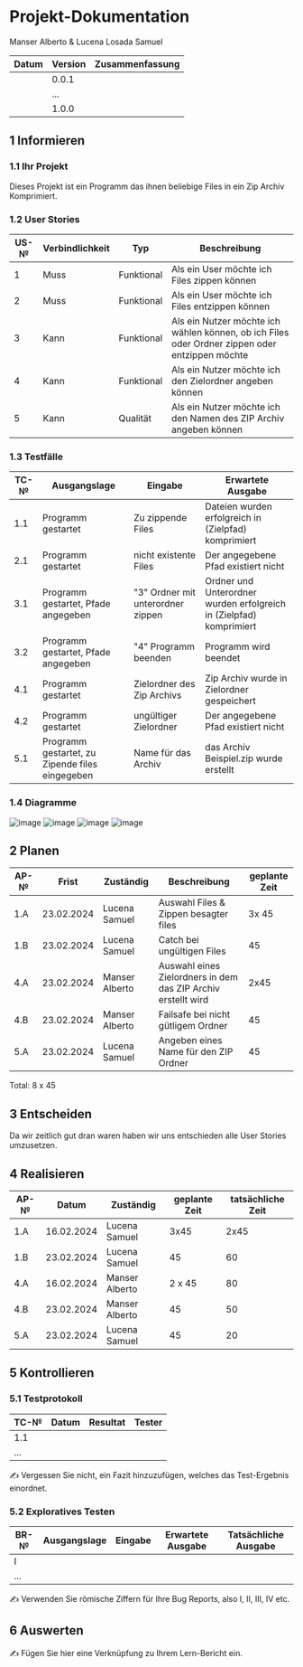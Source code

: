 # Projekt-Dokumentation


Manser Alberto & Lucena Losada Samuel 

| Datum | Version | Zusammenfassung                                              |
| ----- | ------- | ------------------------------------------------------------ |
|       | 0.0.1   |                                                              |
|       | ...     |                                                              |
|       | 1.0.0   |                                                              |

## 1 Informieren

### 1.1 Ihr Projekt

Dieses Projekt ist ein Programm das ihnen beliebige Files in ein Zip Archiv Komprimiert.

### 1.2 User Stories

| US-№ | Verbindlichkeit | Typ  | Beschreibung                       |
| ---- | --------------- | ---- | ---------------------------------- |
| 1    | Muss            | Funktional     | Als ein User möchte ich Files zippen können|
| 2    | Muss            | Funktional     | Als ein User möchte ich Files entzippen können|
| 3    | Kann            | Funktional     | Als ein Nutzer möchte ich wählen können, ob ich Files oder Ordner zippen oder entzippen möchte|
| 4    | Kann            | Funktional     | Als ein Nutzer möchte ich den Zielordner angeben können|
| 5    | Kann            | Qualität       | Als ein Nutzer möchte ich den Namen des ZIP Archiv angeben können|



### 1.3 Testfälle

| TC-№ | Ausgangslage | Eingabe | Erwartete Ausgabe |
| ---- | ------------ | ------- | ----------------- |
| 1.1  | Programm gestartet| Zu zippende Files| Dateien wurden erfolgreich in (Zielpfad) komprimiert|
| 2.1  | Programm gestartet| nicht existente Files | Der angegebene Pfad existiert nicht |
| 3.1  | Programm gestartet, Pfade angegeben| "3" Ordner mit unterordner zippen| Ordner und Unterordner wurden erfolgreich in (Zielpfad) komprimiert|
| 3.2  | Programm gestartet, Pfade angegeben| "4" Programm beenden | Programm wird beendet|
| 4.1  | Programm gestartet | Zielordner des Zip Archivs | Zip Archiv wurde in Zielordner gespeichert |
| 4.2  | Programm gestartet | ungültiger Zielordner | Der angegebene Pfad existiert nicht|
| 5.1  | Programm gestartet, zu Zipende files eingegeben             | Name für das Archiv         |das Archiv Beispiel.zip wurde erstellt|
 

### 1.4 Diagramme

![image](https://github.com/albertomanser/LA1303/assets/110892537/2d8e3270-6bea-45e2-9093-a8d0e25aa203)
![image](https://github.com/albertomanser/LA1303/assets/110892537/6f8d0beb-ca99-4060-96f9-3d6f29f50ba2)
![image](https://github.com/albertomanser/LA1303/assets/110892537/f7f5ade7-b826-4365-96e3-be4b94cd250c)
![image](https://github.com/albertomanser/LA1303/assets/110892537/a7027593-e230-4068-9ed7-c231dfe5fbe8)


## 2 Planen

| AP-№ | Frist | Zuständig | Beschreibung | geplante Zeit |
| ---- | ----- | --------- | ------------ | ------------- |
| 1.A  | 23.02.2024      | Lucena Samuel          | Auswahl Files & Zippen besagter files| 3x 45|
| 1.B  | 23.02.2024      | Lucena Samuel          | Catch bei ungültigen Files   | 45 |
| 4.A  | 23.02.2024      | Manser Alberto          | Auswahl eines Zielordners in dem das ZIP Archiv erstellt wird| 2x45|
| 4.B  | 23.02.2024      | Manser Alberto | Failsafe bei nicht gütligem Ordner | 45 |
| 5.A  | 23.02.2024      | Lucena Samuel | Angeben eines Name für den ZIP Ordner | 45|

Total: 8 x 45



## 3 Entscheiden

Da wir zeitlich gut dran waren haben wir uns entschieden alle User Stories umzusetzen.

## 4 Realisieren

| AP-№ | Datum     | Zuständig       | geplante Zeit | tatsächliche Zeit |
| ---- | --------- | --------------- | ------------- | ----------------- |
| 1.A  | 16.02.2024| Lucena Samuel   |3x45           |2x45               |
| 1.B  | 23.02.2024| Lucena Samuel   | 45            | 60                |
| 4.A  | 16.02.2024| Manser Alberto  | 2 x 45        | 80                |
| 4.B  | 23.02.2024| Manser Alberto  | 45            | 50                |
| 5.A  | 23.02.2024| Lucena Samuel   | 45            | 20                | 
 


## 5 Kontrollieren

### 5.1 Testprotokoll

| TC-№ | Datum | Resultat | Tester |
| ---- | ----- | -------- | ------ |
| 1.1  |       |          |        |
| ...  |       |          |        |

✍️ Vergessen Sie nicht, ein Fazit hinzuzufügen, welches das Test-Ergebnis einordnet.

### 5.2 Exploratives Testen

| BR-№ | Ausgangslage | Eingabe | Erwartete Ausgabe | Tatsächliche Ausgabe |
| ---- | ------------ | ------- | ----------------- | -------------------- |
| I    |              |         |                   |                      |
| ...  |              |         |                   |                      |

✍️ Verwenden Sie römische Ziffern für Ihre Bug Reports, also I, II, III, IV etc.

## 6 Auswerten

✍️ Fügen Sie hier eine Verknüpfung zu Ihrem Lern-Bericht ein.
